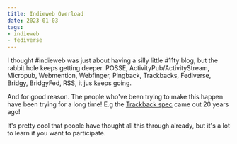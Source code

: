 ```yaml
---
title: Indieweb Overload
date: 2023-01-03
tags:
- indieweb
- fediverse
---
```


I thought #indieweb was just about having a silly
little #11ty blog, but the rabbit hole keeps getting deeper.
POSSE, ActivityPub/ActivityStream, Micropub, Webmention, Webfinger,
Pingback, Trackbacks, Fediverse, Bridgy, BridgyFed, RSS, it jus
keeps going.

And for good reason. The people who've been trying
to make this happen have been trying
for a long time! E.g the [Trackback spec][1] came out 20
years ago!

It's pretty cool that people have thought
all this through already, but it's a lot to
learn if you want to participate.

[1]: https://indieweb.org/Trackback
